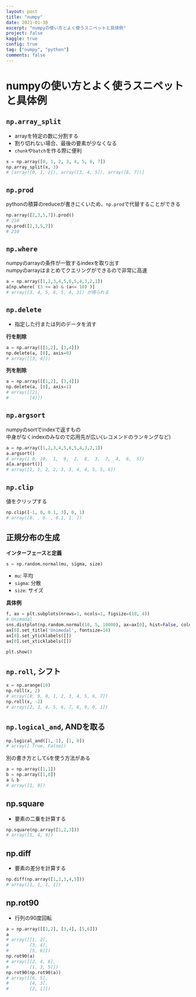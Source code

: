 ```yaml
---
layout: post
title: "numpy"
date: 2021-01-30
excerpt: "numpyの使い方とよく使うスニペットと具体例"
project: false
kaggle: true
config: true
tag: ["numpy", "python"]
comments: false
---
```


# numpyの使い方とよく使うスニペットと具体例


## `np.array_split`
 - arrayを特定の数に分割する  
 - 割り切れない場合、最後の要素が少なくなる  
 - `chunk`や`batch`を作る際に便利

```python
x = np.array([0, 1, 2, 3, 4, 5, 6, 7])
np.array_split(x, 3) 
# [array([0, 1, 2]), array([3, 4, 5]), array([6, 7])]
```

## `np.prod`
pythonの積算のreduceが書きにくいため、`np.prod`で代替することができる  
```python
np.array([2,3,5,7]).prod() 
# 210
np.prod([2,3,5,7]) 
# 210
```

## `np.where`
numpyのarrayの条件が一致するindexを取り出す  
numpyのarrayはまとめてクエリングができるので非常に高速  

```python
a = np.array([1,2,3,4,5,6,5,4,3,2,1])
a[np.where( (3 <= a) & (a<= 10) )]
# array([3, 4, 5, 6, 5, 4, 3]) が得られる
```

## `np.delete`
 - 指定した行または列のデータを消す

**行を削除**  
```python
a = np.array([[1,2], [3,4]])
np.delete(a, [0], axis=0)
# array([[3, 4]])
```

**列を削除**  
```python
a = np.array([[1,2], [3,4]])
np.delete(a, [0], axis=1)
# array([[2],
#        [4]])
```

## `np.argsort`
numpyのsortでindexで返すもの  
中身がなくindexのみなので応用先が広い(レコメンドのランキングなど)  

```python
a = np.array([1,2,3,4,5,6,5,4,3,2,1])
a.argsort()
# array([ 0, 10,  1,  9,  2,  8,  3,  7,  4,  6,  5]) 
a[a.argsort()]
# array([1, 1, 2, 2, 3, 3, 4, 4, 5, 5, 6])
```

## `np.clip`
値をクリップする
```python
np.clip([-1, 0, 0.1, 3], 0, 1) 
# array([0. , 0. , 0.1, 1. ])
```

## 正規分布の生成

**インターフェースと定義**  
```python
s = np.random.normal(mu, sigma, size)
```
 - `mu`: 平均
 - `sigma`: 分散
 - `size`: サイズ

**具体例**  
```python
f, ax = plt.subplots(nrows=1, ncols=1, figsize=(18, 4))
# Unimodal
sns.distplot(np.random.normal(10, 5, 10000), ax=ax[0], hist=False, color='blue')
ax[0].set_title('Unimodal', fontsize=14)
ax[0].set_yticklabels([])
ax[0].set_xticklabels([])

plt.show()
```

## `np.roll`, シフト

```python
x = np.arange(10)
np.roll(x, 2)
# array([8, 9, 0, 1, 2, 3, 4, 5, 6, 7])
np.roll(x, -2)
# array([2, 3, 4, 5, 6, 7, 8, 9, 0, 1])
```

## `np.logical_and`, ANDを取る

```python
np.logical_and([1, 1], [1, 0])
# array([ True, False])
```

別の書き方として`&`を使う方法がある

```python
a = np.array([1,1])
b = np.array([1,0])
a & b
# array([1, 0])
```

## np.square
 - 要素の二乗を計算する

```python
np.square(np.array([1,2,3]))
# array([1, 4, 9])
```

## np.diff
 - 要素の差分を計算する

```python
np.diff(np.array([1,2,3,4,5]))
# array([1, 1, 1, 1])
```

## np.rot90
 - 行列の90度回転

```python
a = np.array([[1,2], [3,4], [5,6]])
a
# array([[1, 2],
#        [3, 4],
#        [5, 6]])
np.rot90(a)
# array([[2, 4, 6],
#        [1, 3, 5]])
np.rot90(np.rot90(a))
# array([[6, 5],
#        [4, 3],
#        [2, 1]])
```
